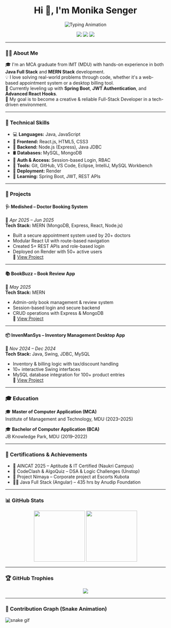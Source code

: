<!-- Monika Senger - GitHub Profile README -->

<h1 align="center">Hi 👋, I'm Monika Senger</h1>

<p align="center">
  <img src="https://readme-typing-svg.herokuapp.com?font=Fira+Code&weight=600&pause=1000&center=true&vCenter=true&width=600&lines=MCA+Graduate+%7C+Java+%26+MERN+Stack+Developer;Passionate+about+Web+%26+Desktop+Applications;Currently+Learning+Spring+Boot+%26+Advanced+React;Full+Stack+Developer+in+Progress+🚀;Open+to+Internships+%26+Collaboration+🤝" alt="Typing Animation" />
</p>




<p align="center">
  <a href="mailto:msenger054@gmail.com"><img src="https://img.shields.io/badge/Gmail-D14836?style=for-the-badge&logo=gmail&logoColor=white" /></a>
  <a href="https://www.linkedin.com/in/monikasenger/"><img src="https://img.shields.io/badge/LinkedIn-0A66C2?style=for-the-badge&logo=linkedin&logoColor=white" /></a>
  <a href="https://github.com/monika-senger"><img src="https://img.shields.io/badge/GitHub-181717?style=for-the-badge&logo=github&logoColor=white" /></a>
</p>

---

### 👩‍💻 About Me

🎓 I'm an MCA graduate from IMT (MDU) with hands-on experience in both **Java Full Stack** and **MERN Stack** development.  
💡 I love solving real-world problems through code, whether it's a web-based appointment system or a desktop billing tool.  
🧠 Currently leveling up with **Spring Boot**, **JWT Authentication**, and **Advanced React Hooks**.  
🎯 My goal is to become a creative & reliable Full-Stack Developer in a tech-driven environment.

---

### 🚀 Technical Skills

- 💻 **Languages:** Java, JavaScript  
- 🧩 **Frontend:** React.js, HTML5, CSS3  
- 🔧 **Backend:** Node.js (Express), Java JDBC  
- 🛢️ **Databases:** MySQL, MongoDB  
- 🔐 **Auth & Access:** Session-based Login, RBAC  
- 🔄 **Tools:** Git, GitHub, VS Code, Eclipse, IntelliJ, MySQL Workbench  
- 🚀 **Deployment:** Render  
- 🌱 **Learning:** Spring Boot, JWT, REST APIs

---

### 💼 Projects

#### 🩺 Medished – Doctor Booking System  
📅 *Apr 2025 – Jun 2025*  
**Tech Stack:** MERN (MongoDB, Express, React, Node.js)  
- Built a secure appointment system used by 20+ doctors  
- Modular React UI with route-based navigation  
- Created 5+ REST APIs and role-based login  
- Deployed on Render with 50+ active users  
🔗 [View Project](#)

---

#### 📚 BookBuzz – Book Review App  
📅 *May 2025*  
**Tech Stack:** MERN  
- Admin-only book management & review system  
- Session-based login and secure backend  
- CRUD operations with Express & MongoDB  
🔗 [View Project](#)

---

#### 📦 InvenManSys – Inventory Management Desktop App  
📅 *Nov 2024 – Dec 2024*  
**Tech Stack:** Java, Swing, JDBC, MySQL  
- Inventory & billing logic with tax/discount handling  
- 10+ interactive Swing interfaces  
- MySQL database integration for 100+ product entries  
🔗 [View Project](#)

---

### 🎓 Education

🎓 **Master of Computer Application (MCA)**  
Institute of Management and Technology, MDU (2023–2025)  

🎓 **Bachelor of Computer Application (BCA)**  
JB Knowledge Park, MDU (2019–2022)

---

### 🏅 Certifications & Achievements

- 🧠 AINCAT 2025 – Aptitude & IT Certified (Naukri Campus)  
- 🧩 CodeClash & AlgoQuiz – DSA & Logic Challenges (Unstop)  
- 🧪 Project Nimaya – Corporate project at Escorts Kubota  
- 👩‍💻 Java Full Stack (Angular) – 435 hrs by Anudip Foundation

---
### 📊 GitHub Stats

<p align="center">
  <img src="https://github-readme-stats.vercel.app/api?username=monikasenger&show_icons=true&theme=gruvbox" height="160" />
  <img src="https://github-readme-stats.vercel.app/api/top-langs/?username=monikasenger&layout=compact&theme=gruvbox" height="160" />
</p>



---

### 🏆 GitHub Trophies

<p align="center">
  <img src="https://github-profile-trophy.vercel.app/?username=monikasenger&theme=monokai&row=1&no-bg=true&no-frame=true" />
</p>

---

### 🐍 Contribution Graph (Snake Animation)

![snake gif](https://github.com/monikasenger/monikasenger/blob/output/github-contribution-grid-snake.svg)

